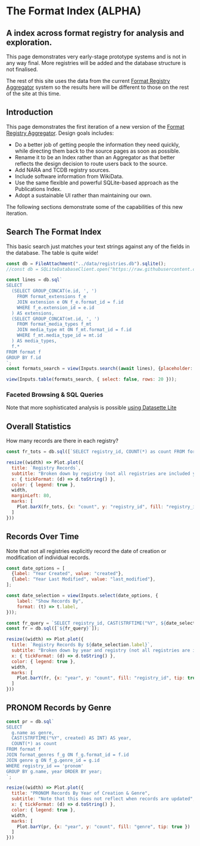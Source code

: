# The Format Index (ALPHA)
## A index across format registry for analysis and exploration.

<div class="warning">

This page demonstrates very early-stage prototype systems and is not in any way final. More registries will be added and the database structure is not finalised.

The rest of this site uses the data from the current [Format Registry Aggregator](https://www.digipres.org/formats/) system so the results here will be different to those on the rest of the site at this time.

</div>

## Introduction

This page demonstrates the first iteration of a new version of the [Format Registry Aggregator](https://www.digipres.org/formats/). Design goals includes:

- Do a better job of getting people the information they need quickly, while directing them back to the source pages as soon as possible.
- Rename it to be an Index rather than an Aggregator as that better reflects the design decision to route users back to the source.
- Add NARA and TCDB registry sources.
- Include software information from WikiData.
- Use the same flexible and powerful SQLite-based approach as the Publications Index.
- Adopt a sustainable UI rather than maintaining our own.

The following sections demonstrate some of the capabilities of this new iteration.

## Search The Format Index

This basic search just matches your text strings against any of the fields in the database. The table is quite wide!


```js
const db = FileAttachment("../data/registries.db").sqlite();
//const db = SQLiteDatabaseClient.open("https://raw.githubusercontent.com/digipres/digipres.github.io/refs/heads/master/_data/formats/registries.db");
```

```js
const lines = db.sql`
SELECT
  (SELECT GROUP_CONCAT(e.id, ', ')
    FROM format_extensions f_e
    JOIN extension e ON f_e.format_id = f.id
    WHERE f_e.extension_id = e.id
  ) AS extensions,
  (SELECT GROUP_CONCAT(mt.id, ', ')
    FROM format_media_types f_mt
    JOIN media_type mt ON f_mt.format_id = f.id
    WHERE f_mt.media_type_id = mt.id
  ) AS media_types,
  f.*
FROM format f
GROUP BY f.id
`;
const formats_search = view(Inputs.search((await lines), {placeholder: "Search format registry data…"}));
```

```js
view(Inputs.table(formats_search, { select: false, rows: 20 }));
```

### Faceted Browsing & SQL Queries

Note that more sophisticated analysis is possible [using Datasette Lite](https://lite.datasette.io/?url=https://raw.githubusercontent.com/digipres/digipres.github.io/master/_data/formats/registries.db#/registries/formats?_facet_size=8&_searchmode=raw&_facet=registry_id&_facet_array=genres&_facet_array=extensions&_facet_array=iana_media_types)


## Overall Statistics

How many records are there in each registry?

```js
const fr_tots = db.sql([`SELECT registry_id, COUNT(*) as count FROM format GROUP BY registry_id;`]);
```

<div class="card">

```js
resize((width) => Plot.plot({
  title: `Registry Records`,
  subtitle: "Broken down by registry (not all registries are included yet!)",
  x: { tickFormat: (d) => d.toString() },
  color: { legend: true },
  width,
  marginLeft: 80,
  marks: [
    Plot.barX(fr_tots, {x: "count", y: "registry_id", fill: "registry_id", tip: true })
  ] 
}))
```

</div>


## Records Over Time

Note that not all registries explicitly record the date of creation or modification of individual records.

```js
const date_options = [
  {label: "Year Created", value: "created"},
  {label: "Year Last Modified", value: "last_modified"},
];

const date_selection = view(Inputs.select(date_options, {
    label: "Show Records By",
    format: (t) => t.label,
}));
```


```js
const fr_query = `SELECT registry_id, CAST(STRFTIME("%Y", ${date_selection.value}) AS INT) AS year, COUNT(*) as count FROM format WHERE ${date_selection.value} != '' GROUP BY registry_id, year;`;
const fr = db.sql([`${fr_query}`]);
```


<div class="card">

```js
resize((width) => Plot.plot({
  title: `Registry Records By ${date_selection.label}`,
  subtitle: "Broken down by year and registry (not all registries are included yet!)",
  x: { tickFormat: (d) => d.toString() },
  color: { legend: true },
  width,
  marks: [
    Plot.barY(fr, {x: "year", y: "count", fill: "registry_id", tip: true })
  ] 
}))
```

</div>

## PRONOM Records by Genre

```js
const pr = db.sql`
SELECT 
  g.name as genre, 
  CAST(STRFTIME("%Y", created) AS INT) AS year, 
  COUNT(*) as count 
FROM format f
JOIN format_genres f_g ON f_g.format_id = f.id
JOIN genre g ON f_g.genre_id = g.id
WHERE registry_id == 'pronom' 
GROUP BY g.name, year ORDER BY year;
`;
```

<div class="card">

```js
resize((width) => Plot.plot({
  title: "PRONOM Records By Year of Creation & Genre",
  subtitle: "Note that this does not reflect when records are updated",
  x: { tickFormat: (d) => d.toString() },
  color: { legend: true },
  width,
  marks: [
    Plot.barY(pr, {x: "year", y: "count", fill: "genre", tip: true })
  ] 
}))
```

</div>

